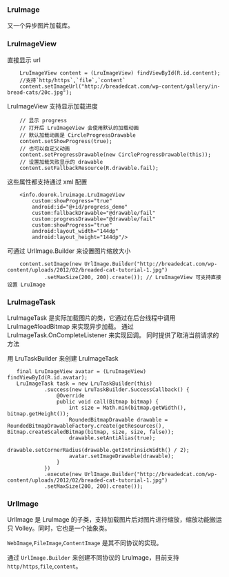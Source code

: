 ### LruImage

又一个异步图片加载库。

### LruImageView

直接显示 url

        LruImageView content = (LruImageView) findViewById(R.id.content);
        //支持`http/https`,`file`,`content`
        content.setImageUrl("http://breadedcat.com/wp-content/gallery/in-bread-cats/20c.jpg");

LruImageView 支持显示加载进度

        // 显示 progress
        // 打开后 LruImageView 会使用默认的加载动画
        // 默认加载动画是 CircleProgressDrawable
        content.setShowProgress(true);
        // 也可以自定义动画
        content.setProgressDrawable(new CircleProgressDrawable(this));
        // 设置加载失败显示的 drawable
        content.setFallbackResource(R.drawable.fail);

这些属性都支持通过 xml 配置

        <info.dourok.lruimage.LruImageView
            custom:showProgress="true"
            android:id="@+id/progress_demo"
            custom:fallbackDrawable="@drawable/fail"
            custom:progressDrawable="@drawable/fail"
            custom:showProgress="true"
            android:layout_width="144dp"
            android:layout_height="144dp"/>

可通过 UrlImage.Builder 来设置图片缩放大小

        content.setImage(new UrlImage.Builder("http://breadedcat.com/wp-content/uploads/2012/02/breaded-cat-tutorial-1.jpg")
                .setMaxSize(200, 200).create()); // LruImageView 可支持直接设置 LruImage

### LruImageTask

LruImageTask 是实际加载图片的类，它通过在后台线程中调用 LruImage#loadBitmap 来实现异步加载。
通过 LruImageTask.OnCompleteListener 来实现回调。
同时提供了取消当前请求的方法

用 LruTaskBuilder 来创建 LruImageTask

       final LruImageView avatar = (LruImageView) findViewById(R.id.avatar);
       LruImageTask task = new LruTaskBuilder(this)
                .success(new LruTaskBuilder.SuccessCallback() {
                    @Override
                    public void call(Bitmap bitmap) {
                        int size = Math.min(bitmap.getWidth(), bitmap.getHeight());
                        RoundedBitmapDrawable drawable = RoundedBitmapDrawableFactory.create(getResources(), Bitmap.createScaledBitmap(bitmap, size, size, false));
                        drawable.setAntiAlias(true);
                        drawable.setCornerRadius(drawable.getIntrinsicWidth() / 2);
                        avatar.setImageDrawable(drawable);
                    }
                })
                .execute(new UrlImage.Builder("http://breadedcat.com/wp-content/uploads/2012/02/breaded-cat-tutorial-1.jpg")
                .setMaxSize(200, 200).create());

### UrlImage

UrlImage 是 LruImage 的子类，支持加载图片后对图片进行缩放，缩放功能搬运只 Volley。同时，它也是一个抽象类。

`WebImage`,`FileImage`,`ContentImage` 是其不同协议的实现。

通过 `UrlImage.Builder` 来创建不同协议的 LruImage，目前支持`http/https`,`file`,`content`。

